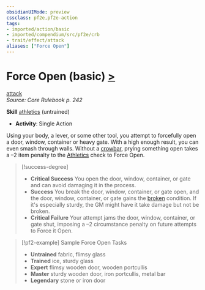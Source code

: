 ```yaml
---
obsidianUIMode: preview
cssclass: pf2e,pf2e-action
tags:
- imported/action/basic
- imported/compendium/src/pf2e/crb
- trait/effect/attack
aliases: ["Force Open"]
---
```

# Force Open (basic) [>](chapter-9-playing-the-game.md#Actions "Single Action")
[attack](attack.md)  
*Source: Core Rulebook p. 242*  

**Skill** [athletics](../../compendium/skills.md#Athletics) (untrained)
- **Activity**: Single Action

Using your body, a lever, or some other tool, you attempt to forcefully open a door, window, container or heavy gate. With a high enough result, you can even smash through walls. Without a [crowbar](../../compendium/equipment/items/crowbar.md), prying something open takes a –2 item penalty to the [Athletics](../../compendium/skills.md#Athletics) check to Force Open.

> [!success-degree] 
> - **Critical Success** You open the door, window, container, or gate and can avoid damaging it in the process.
> - **Success** You break the door, window, container, or gate open, and the door, window, container, or gate gains the [broken](conditions.md#Broken) condition. If it's especially sturdy, the GM might have it take damage but not be broken.
> - **Critical Failure** Your attempt jams the door, window, container, or gate shut, imposing a –2 circumstance penalty on future attempts to Force it Open.

> [!pf2-example] Sample Force Open Tasks
> 
> - **Untrained** fabric, flimsy glass
> - **Trained** ice, sturdy glass
> - **Expert** flimsy wooden door, wooden portcullis
> - **Master** sturdy wooden door, iron portcullis, metal bar
> - **Legendary** stone or iron door
